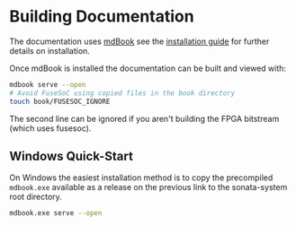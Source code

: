# Building Documentation

The documentation uses [mdBook](https://rust-lang.github.io/mdBook/) see the [installation guide](https://rust-lang.github.io/mdBook/guide/installation.html) for further details on installation.

Once mdBook is installed the documentation can be built and viewed with:

```bash
mdbook serve --open
# Avoid FuseSoC using copied files in the book directory
touch book/FUSESOC_IGNORE
```

The second line can be ignored if you aren't building the FPGA bitstream (which uses fusesoc).

## Windows Quick-Start

On Windows the easiest installation method is to copy the precompiled `mdbook.exe` available as a release on the previous link to the sonata-system root directory.

```bash
mdbook.exe serve --open
```